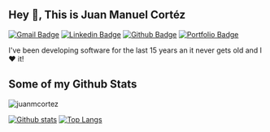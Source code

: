 ## Hey 👋, This is Juan Manuel Cortéz
[![Gmail Badge](https://img.shields.io/badge/-juanm.cortez@gmail.com-c14438?style=flat&logo=Gmail&logoColor=white&link=mailto:juanm.cortez@gmail.com)](mailto:juanm.cortez@gmail.com) 
[![Linkedin Badge](https://img.shields.io/badge/-juanmcortez-0072b1?style=flat&logo=Linkedin&logoColor=white&link=https://www.linkedin.com/in/juanmcortez/)](https://www.linkedin.com/in/juanmcortez/) [![Github Badge](https://img.shields.io/badge/-juanmcortez-grey?style=flat&logo=github&logoColor=white&link=https://github.com/juanmcortez/)](https://www.github.com/juanmcortez/) [![Portfolio Badge](https://img.shields.io/badge/portfolio-web-blue?style=flat&link=https://github.com/juanmcortez/)](https://github.com/juanmcortez/) <p align='left'>I've been developing software for the last 15 years an it never gets old and I :heart: it!</p>
## Some of my Github Stats
<p align=left> <img src=https://komarev.com/ghpvc/?username=juanmcortez alt=juanmcortez /> </p>

[![Github stats](https://github-readme-stats.vercel.app/api?username=juanmcortez&show_icons=true&include_all_commits=true)](https://github.com/juanmcortez/github-readme-stats)
[![Top Langs](https://github-readme-stats.vercel.app/api/top-langs/?username=juanmcortez&layout=compact)](https://github.com/juanmcortez/github-readme-stats)
